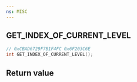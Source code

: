 ```yaml
---
ns: MISC
---
```

## GET_INDEX_OF_CURRENT_LEVEL

```c
// 0xCBAD6729F7B1F4FC 0x6F203C6E
int GET_INDEX_OF_CURRENT_LEVEL();
```


## Return value
